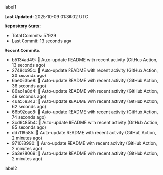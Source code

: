
label1 
<!-- ACTIVITY_START -->
**Last Updated:** 2025-10-09 01:36:02 UTC

**Repository Stats:**
- Total Commits: 57929
- Last Commit: 13 seconds ago

**Recent Commits:**
- b5134ad49: 🤖 Auto-update README with recent activity (GitHub Action, 13 seconds ago)
- 2748db95c: 🤖 Auto-update README with recent activity (GitHub Action, 26 seconds ago)
- 6ae063be8: 🤖 Auto-update README with recent activity (GitHub Action, 36 seconds ago)
- 86ac4a8d4: 🤖 Auto-update README with recent activity (GitHub Action, 49 seconds ago)
- 46a55e343: 🤖 Auto-update README with recent activity (GitHub Action, 62 seconds ago)
- 66b92cac8: 🤖 Auto-update README with recent activity (GitHub Action, 74 seconds ago)
- 3cd9485b4: 🤖 Auto-update README with recent activity (GitHub Action, 85 seconds ago)
- dd7f19585: 🤖 Auto-update README with recent activity (GitHub Action, 2 minutes ago)
- 971078990: 🤖 Auto-update README with recent activity (GitHub Action, 2 minutes ago)
- 3a3e28069: 🤖 Auto-update README with recent activity (GitHub Action, 2 minutes ago)
<!-- ACTIVITY_END -->

label2
